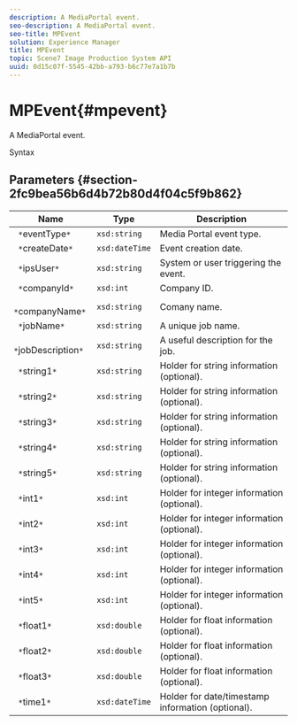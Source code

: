 ```yaml
---
description: A MediaPortal event.
seo-description: A MediaPortal event.
seo-title: MPEvent
solution: Experience Manager
title: MPEvent
topic: Scene7 Image Production System API
uuid: 0d15c07f-5545-42bb-a793-b6c77e7a1b7b
---
```


# MPEvent{#mpevent}

A MediaPortal event.

 Syntax 

## Parameters {#section-2fc9bea56b6d4b72b80d4f04c5f9b862}

|  Name  | Type  | Description  |
|---|---|---|
|  ` *`eventType`*`  | `xsd:string`  | Media Portal event type.  |
|  ` *`createDate`*`  | `xsd:dateTime`  | Event creation date.  |
|  ` *`ipsUser`*`  | `xsd:string`  | System or user triggering the event.  |
|  ` *`companyId`*`  | `xsd:int`  | Company ID.  |
|  ` *`companyName`*`  | `xsd:string`  | Comany name.  |
|  ` *`jobName`*`  | `xsd:string`  | A unique job name.  |
|  ` *`jobDescription`*`  | `xsd:string`  | A useful description for the job.  |
|  ` *`string1`*`  | `xsd:string`  | Holder for string information (optional).  |
|  ` *`string2`*`  | `xsd:string`  | Holder for string information (optional).  |
|  ` *`string3`*`  | `xsd:string`  | Holder for string information (optional).  |
|  ` *`string4`*`  | `xsd:string`  | Holder for string information (optional).  |
|  ` *`string5`*`  | `xsd:string`  | Holder for string information (optional).  |
|  ` *`int1`*`  | `xsd:int`  | Holder for integer information (optional).  |
|  ` *`int2`*`  | `xsd:int`  | Holder for integer information (optional).  |
|  ` *`int3`*`  | `xsd:int`  | Holder for integer information (optional).  |
|  ` *`int4`*`  | `xsd:int`  | Holder for integer information (optional).  |
|  ` *`int5`*`  | `xsd:int`  | Holder for integer information (optional).  |
|  ` *`float1`*`  | `xsd:double`  | Holder for float information (optional).  |
|  ` *`float2`*`  | `xsd:double`  | Holder for float information (optional).  |
|  ` *`float3`*`  | `xsd:double`  | Holder for float information (optional).  |
|  ` *`time1`*`  | `xsd:dateTime`  | Holder for date/timestamp information (optional).  |

